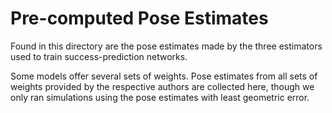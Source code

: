 # Pre-computed Pose Estimates
Found in this directory are the pose estimates made by the three estimators used to train success-prediction networks.

Some models offer several sets of weights. Pose estimates from all sets of weights provided by the respective authors are collected here, though we only ran simulations using the pose estimates with least geometric error.
